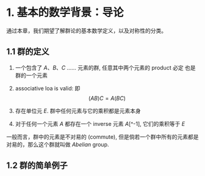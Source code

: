 # 1. 基本的数学背景：导论

通过本章，我们期望了解群论的基本数学定义，以及对称性的分类。

## 1.1 群的定义

1. 一个包含了 *A*、*B*、*C* …… 元素的群, 任意其中两个元素的 product 必定
  也是群的一个元素

2. associative loa is valid: 即
  $$
  (AB)C = A(BC)
  $$

3. 存在单位元 *E*. 群中任何元素与它的乘积都是元素本身

4. 对于任何一个元素 *A* 都存在一个 inverse 元素 *A*[^-1], 它们的乘积等于 *E*

  一般而言，群中的元素是不对易的 (commute), 但是倘若一个群中所有的元素都是对易的，那么这个群就叫做 *Abelian* group.


## 1.2 群的简单例子


